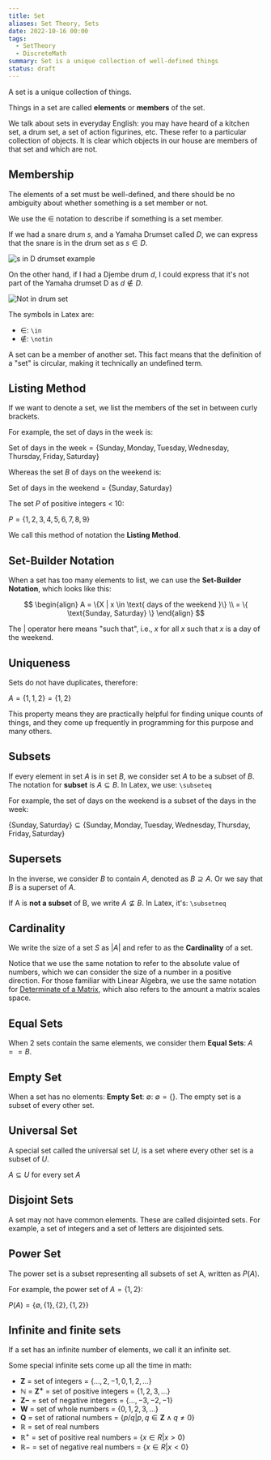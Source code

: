 ```yaml
---
title: Set
aliases: Set Theory, Sets
date: 2022-10-16 00:00
tags:
  - SetTheory
  - DiscreteMath
summary: Set is a unique collection of well-defined things
status: draft
---
```


A set is a unique collection of things.

Things in a set are called **elements** or **members** of the set.

We talk about sets in everyday English: you may have heard of a kitchen set, a drum set, a set of action figurines, etc. These refer to a particular collection of objects. It is clear which objects in our house are members of that set and which are not.

## Membership

The elements of a set must be well-defined, and there should be no ambiguity about whether something is a set member or not.

We use the $\in$ notation to describe if something is a set member.

If we had a snare drum $s$, and a Yamaha Drumset called $D$, we can express that the snare is in the drum set as $s \in D$.

![s in D drumset example](_media/sets-indrumset.png)

On the other hand, if I had a Djembe drum $d$, I could express that it's not part of the Yamaha drumset D as $d \notin D$.
 
![Not in drum set](/_media/sets-notindrumset.png)

The symbols in Latex are:

- $\in$: `\in`
- $\notin$: `\notin`

A set can be a member of another set. This fact means that the definition of a "set" is circular, making it technically an undefined term.

## Listing Method

If we want to denote a set, we list the members of the set in between curly brackets.

For example, the set of days in the week is:

$\text{Set of days in the week} = \{\text{Sunday}, \text{Monday}, \text{Tuesday}, \text{Wednesday}, \text{Thursday}, \text{Friday}, \text{Saturday}\}$

Whereas the set $B$ of days on the weekend is:

$\text{Set of days in the weekend} = \{\text{Sunday}, \text{Saturday}\}$

The set $P$ of positive integers < 10:

$P = \{1,2,3,4,5,6,7,8,9\}$

We call this method of notation the **Listing Method**.

## Set-Builder Notation

When a set has too many elements to list, we can use the **Set-Builder Notation**, which looks like this:

$$
\begin{align}
A = \{X | x \in \text{ days of the weekend }\} \\
= \{ \text{Sunday, Saturday} \}
\end{align}
$$

The $|$ operator here means "such that", i.e., $x$ for all $x$ such that $x$ is a day of the weekend.

## Uniqueness

Sets do not have duplicates, therefore:

$A = \{1, 1, 2\} = \{1, 2\}$

This property means they are practically helpful for finding unique counts of things, and they come up frequently in programming for this purpose and many others.

## Subsets

If every element in set $A$ is in set $B$, we consider set $A$ to be a subset of $B$. The notation for **subset** is $A \subseteq B$. In Latex, we use: `\subseteq`

For example, the set of days on the weekend is a subset of the days in the week:

$\{\text{Sunday}, \text{Saturday}\} \subseteq \{\text{Sunday}, \text{Monday}, \text{Tuesday}, \text{Wednesday}, \text{Thursday}, \text{Friday}, \text{Saturday}\}$

## Supersets

In the inverse, we consider $B$ to contain $A$, denoted as $B \supseteq A$. Or we say that $B$ is a superset of $A$.

If A is **not a subset** of B, we write $A \nsubseteq B$. In Latex, it's: `\subsetneq`

## Cardinality

We write the size of a set $S$ as $|A|$ and refer to as the **Cardinality** of a set.

Notice that we use the same notation to refer to the absolute value of numbers, which we can consider the size of a number in a positive direction. For those familiar with Linear Algebra, we use the same notation for [Determinate of a Matrix](permanent/matrix-determinate.md), which also refers to the amount a matrix scales space.

## Equal Sets

When 2 sets contain the same elements, we consider them **Equal Sets**: $A == B$.

## Empty Set

When a set has no elements: **Empty Set**: $\emptyset$: $\emptyset = \{\}$. The empty set is a subset of every other set.

## Universal Set

A special set called the universal set $U$, is a set where every other set is a subset of $U$. 

$A \subseteq U$ for every set $A$

## Disjoint Sets

A set may not have common elements. These are called disjointed sets. For example, a set of integers and a set of letters are disjointed sets.

## Power Set

The power set is a subset representing all subsets of set A, written as $P(A)$.

For example, the power set of $A = \{1, 2\}$:

$P(A) = \{\emptyset, \{1\}, \{2\}, \{1, 2\}\}$

## Infinite and finite sets

If a set has an infinite number of elements, we call it an infinite set.

Some special infinite sets come up all the time in math:

* $\mathbf{Z}$ = set of integers = $\{...,2,−1,0,1,2, ...\}$
* $\mathbb{N}$ = $\mathbf{Z^{+}}$ = set of positive integers = $\{1,2,3,...\}$
* $\mathbf{Z−}$ = set of negative integers = $\{. . . , −3, −2, −1\}$
* $\mathbf{W}$ = set of whole numbers = $\{0,1,2,3,...\}$
* $\mathbf{Q}$ = set of rational numbers = $\{p/q|p, q ∈ \mathbf{Z} ∧ q \neq 0\}$
* $\mathbb{R}$ = set of real numbers
* $\mathbb{R^{+}}$ = set of positive real numbers = $\{x ∈ R|x > 0\}$
* $\mathbb{R}−$ = set of negative real numbers = $\{x ∈ R|x < 0\}$
